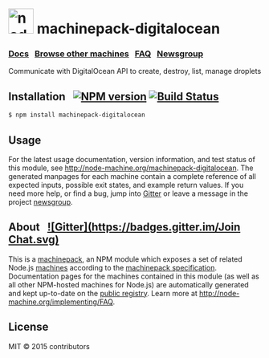 
<h1>
  <a href="http://node-machine.org" title="Node-Machine public registry"><img alt="node-machine logo" title="Node-Machine Project" src="http://node-machine.org/images/machine-anthropomorph-for-white-bg.png" width="50" /></a>
  machinepack-digitalocean
</h1>

### [Docs](http://node-machine.org/machinepack-digitalocean) &nbsp; [Browse other machines](http://node-machine.org/machinepacks) &nbsp;  [FAQ](http://node-machine.org/implementing/FAQ)  &nbsp;  [Newsgroup](https://groups.google.com/forum/?hl=en#!forum/node-machine)

Communicate with DigitalOcean API to create, destroy, list, manage droplets


## Installation &nbsp; [![NPM version](https://badge.fury.io/js/machinepack-digitalocean.svg)](http://badge.fury.io/js/machinepack-digitalocean) [![Build Status](https://travis-ci.org/mikermcneil/machinepack-digitalocean.png?branch=master)](https://travis-ci.org/mikermcneil/machinepack-digitalocean)

```sh
$ npm install machinepack-digitalocean
```

## Usage

For the latest usage documentation, version information, and test status of this module, see <a href="http://node-machine.org/machinepack-digitalocean" title="Communicate with DigitalOcean API to create, destroy, list, manage droplets (for node.js)">http://node-machine.org/machinepack-digitalocean</a>.  The generated manpages for each machine contain a complete reference of all expected inputs, possible exit states, and example return values.  If you need more help, or find a bug, jump into [Gitter](https://gitter.im/node-machine/general) or leave a message in the project [newsgroup](https://groups.google.com/forum/?hl=en#!forum/node-machine).

## About  &nbsp; [![Gitter](https://badges.gitter.im/Join Chat.svg)](https://gitter.im/node-machine/general?utm_source=badge&utm_medium=badge&utm_campaign=pr-badge&utm_content=badge)

This is a [machinepack](http://node-machine.org/machinepacks), an NPM module which exposes a set of related Node.js [machines](http://node-machine.org/spec/machine) according to the [machinepack specification](http://node-machine.org/spec/machinepack).
Documentation pages for the machines contained in this module (as well as all other NPM-hosted machines for Node.js) are automatically generated and kept up-to-date on the <a href="http://node-machine.org" title="Public machine registry for Node.js">public registry</a>.
Learn more at <a href="http://node-machine.org/implementing/FAQ" title="Machine Project FAQ (for implementors)">http://node-machine.org/implementing/FAQ</a>.

## License

MIT &copy; 2015 contributors

